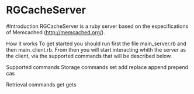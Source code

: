# RGCacheServer

  #Introduction
      RGCacheServer is a ruby server based on the especifications of Memcached (http://memcached.org/).

  How it works
      To get started you should run first the file main_server.rb and then main_client.rb. From then you will start interacting     whith the server as the client, via the supported commands that will be described below. 

  Supported commands
      Storage commands
      set
      add
      replace
      append
      prepend
      cas

  Retrieval commands
      get
      gets

